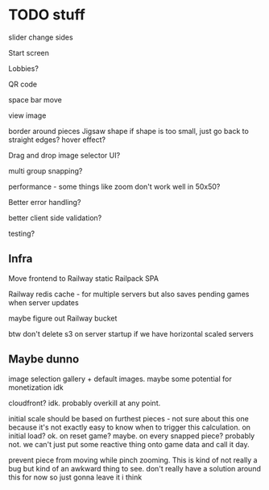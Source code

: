 # TODO stuff

slider
change sides

Start screen

Lobbies?

QR code

space bar move

view image

border around pieces
Jigsaw shape
if shape is too small, just go back to straight edges?
hover effect?

Drag and drop image selector UI?

multi group snapping?

performance - some things like zoom don't work well in 50x50?

Better error handling?

better client side validation?

testing?

## Infra

Move frontend to Railway static Railpack SPA

Railway redis cache - for multiple servers but also saves pending games when
server updates

maybe figure out Railway bucket

btw don't delete s3 on server startup if we have horizontal scaled servers

## Maybe dunno

image selection gallery + default images. maybe some potential for monetization idk

cloudfront? idk. probably overkill at any point.

initial scale should be based on furthest pieces - not sure about this one
because it's not exactly easy to know when to trigger this calculation. on
initial load? ok. on reset game? maybe. on every snapped piece? probably not. we
can't just put some reactive thing onto game data and call it day.

prevent piece from moving while pinch zooming. This is kind of not really a bug
but kind of an awkward thing to see. don't really have a solution around this for now so just gonna leave it i think
